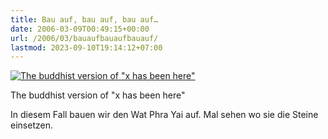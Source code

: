 ```yaml
---
title: Bau auf, bau auf, bau auf…
date: 2006-03-09T00:49:15+00:00
url: /2006/03/bauaufbauaufbauauf/
lastmod: 2023-09-10T19:14:12+07:00
---
```

<div class="flickr">
  <a href="http://www.flickr.com/photos/schreibblogade/109986930/" title="The buddhist version of &quot;x has been here&quot;"><img src="//static.flickr.com/45/109986930_97944ce26f.jpg" alt="The buddhist version of &quot;x has been here&quot;" /></a></p>

  <p>
    The buddhist version of "x has been here"
  </p>
</div>

In diesem Fall bauen wir den Wat Phra Yai auf. Mal sehen wo sie die Steine einsetzen.
